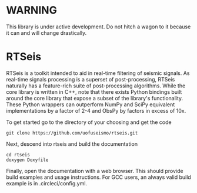 # WARNING

This library is under active development.  Do not hitch a wagon to it because it can and will change drastically.

# RTSeis

RTSeis is a toolkit intended to aid in real-time filtering of seismic signals.  As real-time signals processing is a superset of post-processing, RTSeis naturally has a feature-rich suite of post-processing algorithms.  While the core library is written in C++, note that there exists Python bindings built around the core library that expose a subset of the library's functionality.  These Python wrappers can outperform NumPy and SciPy equivalent implementations by a factor of 2-4 and ObsPy by factors in excess of 10x.

To get started go to the directory of your choosing and get the code

    git clone https://github.com/uofuseismo/rtseis.git
    
Next, descend into rtseis and build the documentation

    cd rtseis
    doxygen Doxyfile

Finally, open the documentation with a web browser.  This should provide build examples and usage instructions.  For GCC users, an always valid build example is in .circleci/config.yml.
